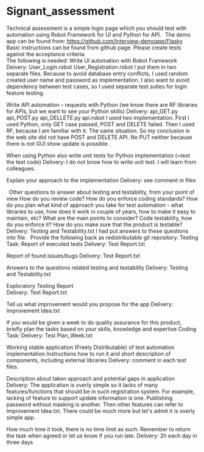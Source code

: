 # Signant_assessment
Technical assessment is a simple login page which you should test with automation using Robot Framework for UI and Python for API. 
  
The demo app can be found from: https://github.com/Interview-demoapp/Flasky 
  
Basic instructions can be found from github page. Please create tests against the acceptance criteria.  
The following is needed: 
Write UI automation with Robot Framework 
    Deivery: User_Login.robot User_Registration.robot
    I put them in two separate files. Because to avoid database entry conflicts, I used random created user name and password as implementation. I also want to avoid dependency between test cases, so I used separate test suites for login feature testing.
    
Write API automation – requests with Python (we know there are RF libraries for APIs, but we want to see your Python skills) 
    Delivery:  api_GET.py    api_POST.py     api_DELLETE.py    api.robot
    I used two implementation. First I used Python, only GET case passed, POST and DELETE failed. Then I used RF, because I am familiar with it. The same situation. So my conclusion is the web site did not have POST and DELETE API. No PUT neither because there is not GUI show update is possible. 
    
When using Python also write unit tests for Python implementation (=test the test code) 
    Delivery:  I do not know how to write unit test. I will learn from colleagues.
    
Explain your approach to the implementation 
    Delivery: 
    see comment in files
    
  
Other questions to answer about testing and testability, from your point of view 
How do you review code? 
How do you enforce coding standards? 
How do you plan what kind of approach you take for test automation - what libraries to use, how does it work in couple of years, how to make it easy to maintain, etc? What are the main points to consider? 
Code testability, how do you enforce it? 
How do you make sure that the product is testable? 
    Delivery:  Testing and Testability.txt
    I had put answers to these questions into file.
  
Provide the following back as redistributable git repository. 
Testing Task: 
Report of executed tests 
    Delivery: Test Report.txt

Report of found issues/bugs 
    Delivery: Test Report.txt

Answers to the questions related testing and testability 
    Delivery:  Testing and Testability.txt

Exploratory Testing Report  
    Delivery: Test Report.txt

Tell us what improvement would you propose for the app 
      Delivery: Improvement Idea.txt
      
If you would be given a week to do quality assurance for this product, briefly plan the tasks based on your skills, knowledge and expertise 
Coding Task: 
      Delivery: Test Plan_Week.txt
      
Working stable application (Freely Distributable) of test automation implementation 
Instructions how to run it and short description of components, including external libraries 
      Delivery: comment in each test files. 
      
Description about taken approach and potential gaps in application 
      Delivery: The application is overly simple so it lacks of many features/functions that should be in such registration system. For example, lacking of feature to support update information is one. Publishing password without masking is another. Then other features can refer to Improvement Idea.txt. There could be much more but let's admit it is overly simple app. 
      
How much time it took, there is no time limit as such. Remember to return the task when agreed or let us know if you run late.
      Delivery: 2h each day in three days
